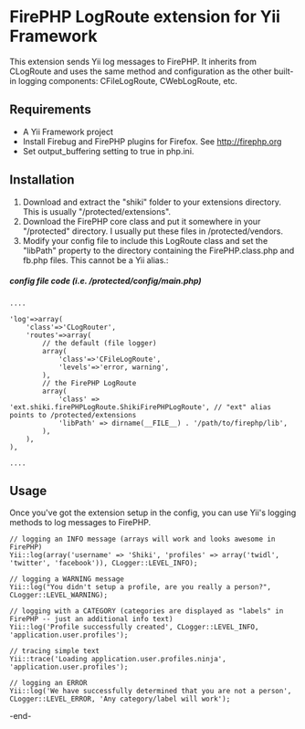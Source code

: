 FirePHP LogRoute extension for Yii Framework
============================================

This extension sends Yii log messages to FirePHP. It inherits from CLogRoute and uses the same method and configuration as the other built-in logging components: CFileLogRoute, CWebLogRoute, etc.

Requirements
------------

* A Yii Framework project
* Install Firebug and FirePHP plugins for Firefox. See http://firephp.org
* Set output_buffering setting to true in php.ini. 

Installation
------------

1. Download and extract the "shiki" folder to your extensions directory. This is usually "/protected/extensions".
2. Download the FirePHP core class and put it somewhere in your "/protected" directory. I usually put these files in /protected/vendors.
3. Modify your config file to include this LogRoute class and set the "libPath" property to the directory containing the FirePHP.class.php and fb.php files.
This cannot be a Yii alias.:

##### config file code (i.e. /protected/config/main.php)    
    ....

    'log'=>array(
        'class'=>'CLogRouter',
        'routes'=>array(
            // the default (file logger)
            array(
                'class'=>'CFileLogRoute',
                'levels'=>'error, warning',
            ),
            // the FirePHP LogRoute
            array(
                'class' => 'ext.shiki.firePHPLogRoute.ShikiFirePHPLogRoute', // "ext" alias points to /protected/extensions   
                'libPath' => dirname(__FILE__) . '/path/to/firephp/lib',
            ),
        ),
    ),

    ....

Usage
-----

Once you've got the extension setup in the config, you can use Yii's logging methods to log messages to FirePHP.

    // logging an INFO message (arrays will work and looks awesome in FirePHP)
    Yii::log(array('username' => 'Shiki', 'profiles' => array('twidl', 'twitter', 'facebook')), CLogger::LEVEL_INFO);

    // logging a WARNING message
    Yii::log("You didn't setup a profile, are you really a person?", CLogger::LEVEL_WARNING);

    // logging with a CATEGORY (categories are displayed as "labels" in FirePHP -- just an additional info text)
    Yii::log('Profile successfully created', CLogger::LEVEL_INFO, 'application.user.profiles');

    // tracing simple text
    Yii::trace('Loading application.user.profiles.ninja', 'application.user.profiles');

    // logging an ERROR
    Yii::log('We have successfully determined that you are not a person', CLogger::LEVEL_ERROR, 'Any category/label will work');


-end-
